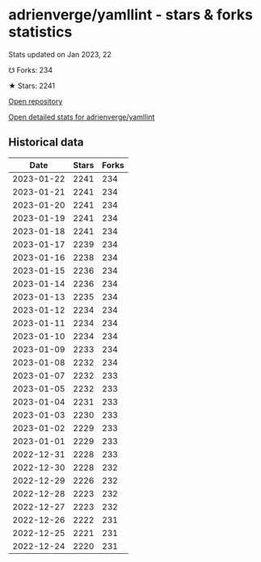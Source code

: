 # adrienverge/yamllint - stars & forks statistics

Stats updated on Jan 2023, 22

☋ Forks: 234

★ Stars: 2241

[Open repository](https://github.com/adrienverge/yamllint)

[Open detailed stats for adrienverge/yamllint](https://reviewgithub.com/rep/adrienverge/yamllint)

## Historical data
| Date | Stars | Forks |
|------|-------|-------|
| 2023-01-22 | 2241 | 234 | 
| 2023-01-21 | 2241 | 234 | 
| 2023-01-20 | 2241 | 234 | 
| 2023-01-19 | 2241 | 234 | 
| 2023-01-18 | 2241 | 234 | 
| 2023-01-17 | 2239 | 234 | 
| 2023-01-16 | 2238 | 234 | 
| 2023-01-15 | 2236 | 234 | 
| 2023-01-14 | 2236 | 234 | 
| 2023-01-13 | 2235 | 234 | 
| 2023-01-12 | 2234 | 234 | 
| 2023-01-11 | 2234 | 234 | 
| 2023-01-10 | 2234 | 234 | 
| 2023-01-09 | 2233 | 234 | 
| 2023-01-08 | 2232 | 234 | 
| 2023-01-07 | 2232 | 233 | 
| 2023-01-05 | 2232 | 233 | 
| 2023-01-04 | 2231 | 233 | 
| 2023-01-03 | 2230 | 233 | 
| 2023-01-02 | 2229 | 233 | 
| 2023-01-01 | 2229 | 233 | 
| 2022-12-31 | 2228 | 233 | 
| 2022-12-30 | 2228 | 232 | 
| 2022-12-29 | 2226 | 232 | 
| 2022-12-28 | 2223 | 232 | 
| 2022-12-27 | 2223 | 232 | 
| 2022-12-26 | 2222 | 231 | 
| 2022-12-25 | 2221 | 231 | 
| 2022-12-24 | 2220 | 231 | 

